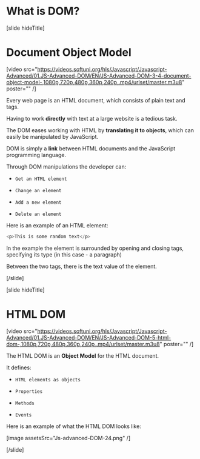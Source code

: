 # What is DOM?

[slide hideTitle]

# Document Object Model

[video src="https://videos.softuni.org/hls/Javascript/Javascript-Advanced/01.JS-Advanced-DOM/EN/JS-Advanced-DOM-3-4-document-object-model-,1080p,720p,480p,360p,240p,.mp4/urlset/master.m3u8" poster="" /]

Every web page is an HTML document, which consists of plain text and tags.

Having to work **directly** with text at a large website is a tedious task.

The DOM eases working with HTML by **translating it to objects**, which can easily be manipulated by JavaScript.

DOM is simply a **link** between HTML documents and the JavaScript programming language.

Through DOM manipulations the developer can:

- `Get an HTML element`

- `Change an element`

- `Add a new element`

- `Delete an element`

Here is an example of an HTML element:

```js
<p>This is some random text</p>
```

In the example the element is surrounded by opening and closing tags, specifying its type (in this case - a paragraph)

Between the two tags, there is the text value of the element.

[/slide]

[slide hideTitle]

# HTML DOM

[video src="https://videos.softuni.org/hls/Javascript/Javascript-Advanced/01.JS-Advanced-DOM/EN/JS-Advanced-DOM-5-html-dom-,1080p,720p,480p,360p,240p,.mp4/urlset/master.m3u8" poster="" /]

The HTML DOM is an **Object Model** for the HTML document.

It defines:

- `HTML elements as objects`

- `Properties`

- `Methods`

- `Events`

Here is an example of what the HTML DOM looks like:

[image assetsSrc="Js-advanced-DOM-24.png" /]

[/slide]

